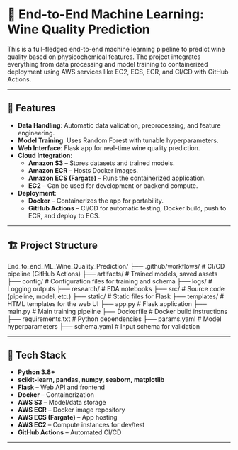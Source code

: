 # 🍷 End-to-End Machine Learning: Wine Quality Prediction

This is a full-fledged end-to-end machine learning pipeline to predict wine quality based on physicochemical features. The project integrates everything from data processing and model training to containerized deployment using AWS services like EC2, ECS, ECR, and CI/CD with GitHub Actions.

---

## 📌 Features

- **Data Handling**: Automatic data validation, preprocessing, and feature engineering.
- **Model Training**: Uses Random Forest with tunable hyperparameters.
- **Web Interface**: Flask app for real-time wine quality prediction.
- **Cloud Integration**:
  - **Amazon S3** – Stores datasets and trained models.
  - **Amazon ECR** – Hosts Docker images.
  - **Amazon ECS (Fargate)** – Runs the containerized application.
  - **EC2** – Can be used for development or backend compute.
- **Deployment**:
  - **Docker** – Containerizes the app for portability.
  - **GitHub Actions** – CI/CD for automatic testing, Docker build, push to ECR, and deploy to ECS.

---

## 🏗️ Project Structure
End_to_end_ML_Wine_Quality_Prediction/
├── .github/workflows/ # CI/CD pipeline (GitHub Actions)
├── artifacts/ # Trained models, saved assets
├── config/ # Configuration files for training and schema
├── logs/ # Logging outputs
├── research/ # EDA notebooks
├── src/ # Source code (pipeline, model, etc.)
├── static/ # Static files for Flask
├── templates/ # HTML templates for the web UI
├── app.py # Flask application
├── main.py # Main training pipeline
├── Dockerfile # Docker build instructions
├── requirements.txt # Python dependencies
├── params.yaml # Model hyperparameters
├── schema.yaml # Input schema for validation

---

## 🔧 Tech Stack

- **Python 3.8+**
- **scikit-learn, pandas, numpy, seaborn, matplotlib**
- **Flask** – Web API and frontend
- **Docker** – Containerization
- **AWS S3** – Model/data storage
- **AWS ECR** – Docker image repository
- **AWS ECS (Fargate)** – App hosting
- **AWS EC2** – Compute instances for dev/test
- **GitHub Actions** – Automated CI/CD

---

